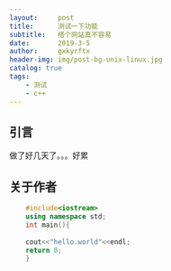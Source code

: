 ```yaml
---
layout:     post
title:      测试一下功能
subtitle:   搭个网站真不容易
date:       2019-3-5
author:     gxkyrftx
header-img: img/post-bg-unix-linux.jpg
catalog: true
tags:
    - 测试
    - c++
---
```

## 引言
做了好几天了。。。好累

## 关于作者

```c++
    #include<iostream>
    using namespace std;
    int main(){
    
    cout<<"hello.world"<<endl;
    return 0;
    }
```
